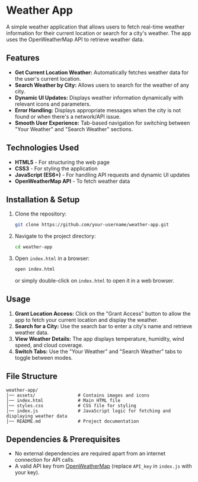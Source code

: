 # Weather App

A simple weather application that allows users to fetch real-time weather information for their current location or search for a city's weather. The app uses the OpenWeatherMap API to retrieve weather data.

## Features

- **Get Current Location Weather:** Automatically fetches weather data for the user's current location.
- **Search Weather by City:** Allows users to search for the weather of any city.
- **Dynamic UI Updates:** Displays weather information dynamically with relevant icons and parameters.
- **Error Handling:** Displays appropriate messages when the city is not found or when there's a network/API issue.
- **Smooth User Experience:** Tab-based navigation for switching between "Your Weather" and "Search Weather" sections.

## Technologies Used

- **HTML5** - For structuring the web page
- **CSS3** - For styling the application
- **JavaScript (ES6+)** - For handling API requests and dynamic UI updates
- **OpenWeatherMap API** - To fetch weather data

## Installation & Setup

1. Clone the repository:
   ```sh
   git clone https://github.com/your-username/weather-app.git
   ```
2. Navigate to the project directory:
   ```sh
   cd weather-app
   ```
3. Open `index.html` in a browser:
   ```sh
   open index.html
   ```
   or simply double-click on `index.html` to open it in a web browser.

## Usage

1. **Grant Location Access:** Click on the "Grant Access" button to allow the app to fetch your current location and display the weather.
2. **Search for a City:** Use the search bar to enter a city's name and retrieve weather data.
3. **View Weather Details:** The app displays temperature, humidity, wind speed, and cloud coverage.
4. **Switch Tabs:** Use the "Your Weather" and "Search Weather" tabs to toggle between modes.

## File Structure

```
weather-app/
│── assets/                # Contains images and icons
│── index.html             # Main HTML file
│── styles.css             # CSS file for styling
│── index.js               # JavaScript logic for fetching and displaying weather data
│── README.md              # Project documentation
```

## Dependencies & Prerequisites

- No external dependencies are required apart from an internet connection for API calls.
- A valid API key from [OpenWeatherMap](https://openweathermap.org/api) (replace `API_key` in `index.js` with your key).

